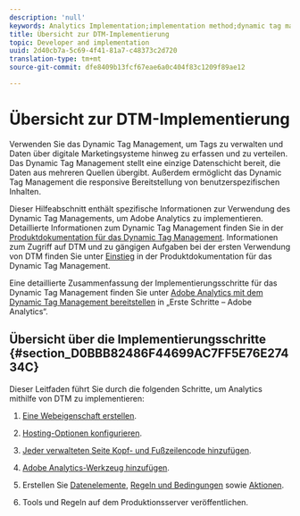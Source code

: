 ```yaml
---
description: 'null'
keywords: Analytics Implementation;implementation method;dynamic tag management;dtm
title: Übersicht zur DTM-Implementierung
topic: Developer and implementation
uuid: 2d40cb7a-5c69-4f41-81a7-c48373c2d720
translation-type: tm+mt
source-git-commit: dfe8409b13fcf67eae6a0c404f83c1209f89ae12

---
```



# Übersicht zur DTM-Implementierung

Verwenden Sie das Dynamic Tag Management, um Tags zu verwalten und Daten über digitale Marketingsysteme hinweg zu erfassen und zu verteilen. Das Dynamic Tag Management stellt eine einzige Datenschicht bereit, die Daten aus mehreren Quellen übergibt. Außerdem ermöglicht das Dynamic Tag Management die responsive Bereitstellung von benutzerspezifischen Inhalten.

Dieser Hilfeabschnitt enthält spezifische Informationen zur Verwendung des Dynamic Tag Managements, um Adobe Analytics zu implementieren. Detaillierte Informationen zum Dynamic Tag Management finden Sie in der [Produktdokumentation für das Dynamic Tag Management](https://marketing.adobe.com/resources/help/de_DE/dtm/). Informationen zum Zugriff auf DTM und zu gängigen Aufgaben bei der ersten Verwendung von DTM finden Sie unter [Einstieg](https://marketing.adobe.com/resources/help/de_DE/dtm/get_started.html) in der Produktdokumentation für das Dynamic Tag Management.

Eine detaillierte Zusammenfassung der Implementierungsschritte für das Dynamic Tag Management finden Sie unter [Adobe Analytics mit dem Dynamic Tag Management bereitstellen](https://marketing.adobe.com/resources/help/de_DE/analytics/getting-started/?f=add-adobe-analytics-dtm-tool) in „Erste Schritte – Adobe Analytics“.

## Übersicht über die Implementierungsschritte {#section_D0BBB82486F44699AC7FF5E76E27434C}

Dieser Leitfaden führt Sie durch die folgenden Schritte, um Analytics mithilfe von DTM zu implementieren:

1. [Eine Webeigenschaft erstellen](/help/implement/other/dtm/t-create-web-property.md).
1. [Hosting-Optionen konfigurieren](/help/implement/other/dtm/t-configure-hosting.md).
1. [Jeder verwalteten Seite Kopf- und Fußzeilencode hinzufügen](/help/implement/other/dtm/c-headers-footers/t-header-footer-code.md).
1. [Adobe Analytics-Werkzeug hinzufügen](/help/implement/other/dtm/c-aa-tool/analytics-dtm.md).
1. Erstellen Sie [Datenelemente](/help/implement/other/dtm/t-data-element.md), [Regeln und Bedingungen](/help/implement/other/dtm/c-rules/t-rules-create.md) sowie [Aktionen](/help/implement/other/dtm/c-rules/t-rules-actions.md).

1. Tools und Regeln auf dem Produktionsserver veröffentlichen.

